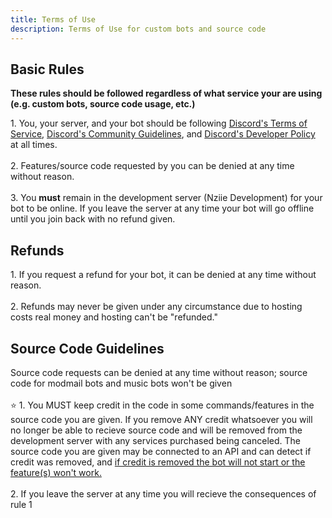 ```yaml
---
title: Terms of Use
description: Terms of Use for custom bots and source code
---
```



## Basic Rules
<div className="box red animation no-background" style={{'margin-top': '0'}}>
<strong>These rules should be followed regardless of what service your are using (e.g. custom bots, source code usage, etc.)</strong>
</div>

<span className="rulenum">1.</span> You, your server, and your bot should be following <a href="https://discord.com/terms" className="discord-link">Discord's Terms of Service</a>, <a href="https://discord.com/guidelines" className="discord-link">Discord's Community Guidelines</a>, and <a href="https://discord.com/developers/docs/policies-and-agreements/terms-of-service" className="discord-link">Discord's Developer Policy</a> at all times.
<br/>
<br/>
<span className="rulenum">2.</span> Features/source code requested by you can be denied at any time without reason.
<br/>
<br/>
<span className="rulenum">3.</span> You <strong>must</strong> remain in the development server (Nziie Development) for your bot to be online. If you leave the server at any time your bot will go offline until you join back with no refund given.

## Refunds
<span className="rulenum">1.</span> If you request a refund for your bot, it can be denied at any time without reason.
<br/>
<br/>
<span className="rulenum">2.</span> Refunds may never be given under any circumstance due to hosting costs real money and hosting can't be "refunded."

## Source Code Guidelines
<div className="box red animation no-background">
Source code requests can be denied at any time without reason; source code for modmail bots and music bots won't be given
</div>
<br/>
⭐ <span className="rulenum">1.</span> You <span className="rulenum" style={{'font-size': '120%'}}>MUST</span> keep credit in the code in some commands/features in the source code you are given. If you remove ANY credit whatsoever you will no longer be able to recieve source code and will be removed from the development server with any services purchased being canceled. The source code you are given may be connected to an API and can detect if credit was removed, and <u>if credit is removed the bot will not start or the feature(s) won't work.</u>
<br/>
<br/>
<span className="rulenum">2.</span> If you leave the server at any time you will recieve the consequences of rule 1